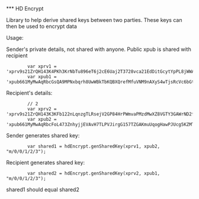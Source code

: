 *** HD Encrypt

Library to help derive shared keys between two parties.
These keys can then be used to encrypt data

Usage:

Sender's private details, not shared with anyone.  Public xpub is shared with recipient
```
        var xprv1 = 'xprv9s21ZrQH143K4PKh3KrNbTu896eT6j2cE6Uaj2T3728vca21EdDitGcytYpPL8jWWA7WoKTtTzaPAoXmFqcsiWdJutsxyuc421y9dzHaN48';
        var xpub1 = 'xpub661MyMwAqRbcGsQA9MPNxbqrh8UwWBkTbKQBXQrefMfuVNM9nAXyS4wTjsRcVc6bGtrXPTP7qFLkvFXMcJdiDhZcp55WBscuyXA32JdYsrL';
```        

Recipient's details:
```
        // 2
        var xprv2 = 'xprv9s21ZrQH143K3KFb122nLqnzgTLRsejV2GP84HrPWmvaPMzdMwXZ8VGTY3GAWrND2fYg9neHeYvANN58XjiJoAJ2UhxosTzBqzz4nmMchR1';
        var xpub2 = 'xpub661MyMwAqRbcFoL473ZnhyjjEVAvH7TLPVJirgG157TZGAKmuUqogHawPJUcg5KZMTKK2hpB8vMYUL9rFuLy5ZSAgndyNUde9723wRZ1Lq8';
```

Sender generates shared key:
```
        var shared1 = hdEncrypt.genSharedKey(xprv1, xpub2, "m/0/0/1/2/3");
```

Recipient generates shared key:
```        
        var shared2 = hdEncrypt.genSharedKey(xprv2, xpub1, "m/0/0/1/2/3");
```

shared1 should equal shared2

